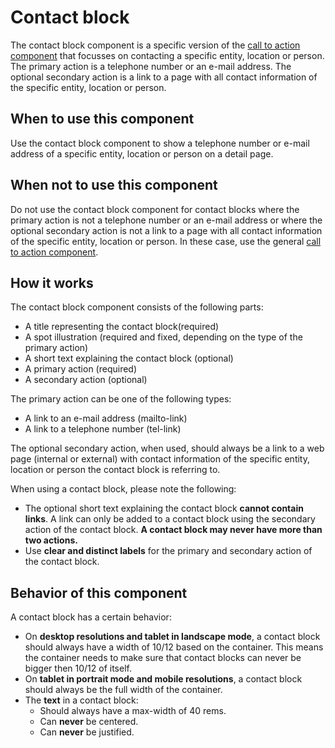 # Contact block

The contact block component is a specific version of the <a href="{{path './cta-block.html'}}">call to action component</a> that focusses on contacting a specific entity, location or person. The primary action is a telephone number or an e-mail address. The optional secondary action is a link to a page with all contact information of the specific entity, location or person.

## When to use this component

Use the contact block component to show a telephone number or e-mail address of a specific entity, location or person on a detail page.

## When not to use this component

Do not use the contact block component for contact blocks where the primary action is not a telephone number or an e-mail address or where the optional secondary action is not a link to a page with all contact information of the specific entity, location or person. In these case, use the general <a href="{{path './cta-block.html'}}">call to action component</a>.

## How it works

The contact block component consists of the following parts:

* A title representing the contact block(required)
* A spot illustration (required and fixed, depending on the type of the primary action)
* A short text explaining the contact block (optional)
* A primary action (required)
* A secondary action (optional)

The primary action can be one of the following types:

* A link to an e-mail address (mailto-link)
* A link to a telephone number (tel-link)

The optional secondary action, when used, should always be a link to a web page (internal or external) with contact information of the specific entity, location or person the contact block is referring to.

When using a contact block, please note the following:

* The optional short text explaining the contact block **cannot contain links**. A link can only be added to a contact block using the secondary action of the contact block. **A contact block may never have more than two actions.**
* Use **clear and distinct labels** for the primary and secondary action of the contact block.

## Behavior of this component

A contact block has a certain behavior:

* On **desktop resolutions and tablet in landscape mode**, a contact block should always have a width of 10/12 based on the container. This means the container needs to make sure that contact blocks can never be bigger then 10/12 of itself.
* On **tablet in portrait mode and mobile resolutions**, a contact block should always be the full width of the container.
* The **text** in a contact block:
   * Should always have a max-width of 40 rems.
   * Can **never** be centered.
   * Can **never** be justified.